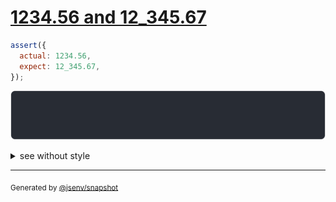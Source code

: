 # [1234.56 and 12_345.67](../../number.test.js#L89)

```js
assert({
  actual: 1234.56,
  expect: 12_345.67,
});
```

![img](throw.svg)

<details>
  <summary>see without style</summary>

```console
AssertionError: actual and expect are different

actual:  1_234.56
expect: 12_345.67
```

</details>

---

<sub>
  Generated by <a href="https://github.com/jsenv/core/tree/main/packages/independent/snapshot">@jsenv/snapshot</a>
</sub>